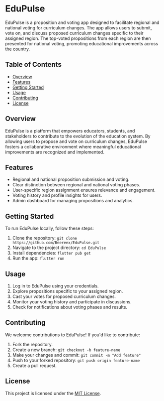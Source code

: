 # EduPulse

EduPulse is a proposition and voting app designed to facilitate regional and national voting for curriculum changes. The app allows users to submit, vote on, and discuss proposed curriculum changes specific to their assigned region. The top-voted propositions from each region are then presented for national voting, promoting educational improvements across the country.

## Table of Contents

- [Overview](#overview)
- [Features](#features)
- [Getting Started](#getting-started)
- [Usage](#usage)
- [Contributing](#contributing)
- [License](#license)

## Overview

EduPulse is a platform that empowers educators, students, and stakeholders to contribute to the evolution of the education system. By allowing users to propose and vote on curriculum changes, EduPulse fosters a collaborative environment where meaningful educational improvements are recognized and implemented.

## Features

- Regional and national proposition submission and voting.
- Clear distinction between regional and national voting phases.
- User-specific region assignment ensures relevance and engagement.
- Voting history and profile insights for users.
- Admin dashboard for managing propositions and analytics.

## Getting Started

To run EduPulse locally, follow these steps:

1. Clone the repository: `git clone https://github.com/Beereex/EduPulse.git`
2. Navigate to the project directory: `cd EduPulse`
3. Install dependencies: `flutter pub get`
4. Run the app: `flutter run`

## Usage

1. Log in to EduPulse using your credentials.
2. Explore propositions specific to your assigned region.
3. Cast your votes for proposed curriculum changes.
4. Monitor your voting history and participate in discussions.
5. Check for notifications about voting phases and results.

## Contributing

We welcome contributions to EduPulse! If you'd like to contribute:

1. Fork the repository.
2. Create a new branch: `git checkout -b feature-name`
3. Make your changes and commit: `git commit -m "Add feature"`
4. Push to your forked repository: `git push origin feature-name`
5. Create a pull request.

## License

This project is licensed under the [MIT License](LICENSE).
